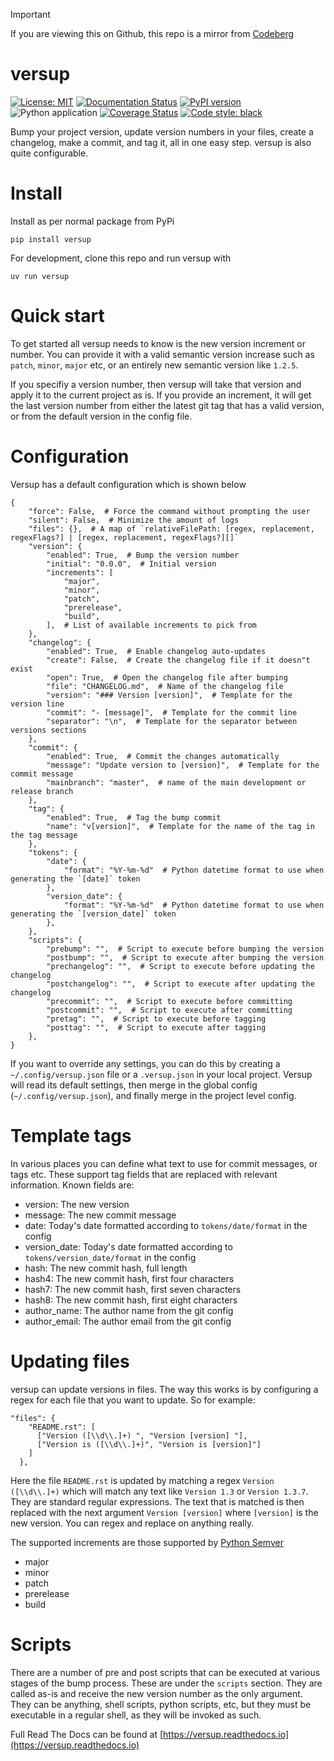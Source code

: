 > [!IMPORTANT]
> If you are viewing this on Github, this repo is a mirror from [Codeberg](https://codeberg.org/unlogic/versup)

# versup

[![License: MIT](https://img.shields.io/badge/License-MIT-yellow.svg)](https://opensource.org/licenses/MIT)
[![Documentation Status](https://readthedocs.org/projects/versup/badge/?version=latest)](https://versup.readthedocs.io/en/latest/?badge=latest)
[![PyPI version](https://badge.fury.io/py/versup.svg)](https://badge.fury.io/py/versup)
![Python application](https://github.com/Svenito/versup/workflows/Python%20application/badge.svg?branch=main)
[![Coverage Status](https://coveralls.io/repos/github/Svenito/versup/badge.svg?branch=main)](https://coveralls.io/github/Svenito/versup?branch=main)
[![Code style: black](https://img.shields.io/badge/code%20style-black-000000.svg)](https://github.com/psf/black)

Bump your project version, update version numbers in your files, create a changelog,
make a commit, and tag it, all in one easy step. versup is also quite configurable.

# Install

Install as per normal package from PyPi

`pip install versup`

For development, clone this repo and run versup with

`uv run versup`

# Quick start

To get started all versup needs to know is the new version increment or number.
You can provide it with a valid semantic version increase such as `patch`, `minor`,
`major` etc, or an entirely new semantic version like `1.2.5`.

If you specifiy a version number, then versup will take that version and apply
it to the current project as is. If you provide an increment, it will get the
last version number from either the latest git tag that has a valid version,
or from the default version in the config file.

# Configuration

Versup has a default configuration which is shown below

```
{
    "force": False,  # Force the command without prompting the user
    "silent": False,  # Minimize the amount of logs
    "files": {},  # A map of `relativeFilePath: [regex, replacement, regexFlags?] | [regex, replacement, regexFlags?][]`
    "version": {
        "enabled": True,  # Bump the version number
        "initial": "0.0.0",  # Initial version
        "increments": [
            "major",
            "minor",
            "patch",
            "prerelease",
            "build",
        ],  # List of available increments to pick from
    },
    "changelog": {
        "enabled": True,  # Enable changelog auto-updates
        "create": False,  # Create the changelog file if it doesn"t exist
        "open": True,  # Open the changelog file after bumping
        "file": "CHANGELOG.md",  # Name of the changelog file
        "version": "### Version [version]",  # Template for the version line
        "commit": "- [message]",  # Template for the commit line
        "separator": "\n",  # Template for the separator between versions sections
    },
    "commit": {
        "enabled": True,  # Commit the changes automatically
        "message": "Update version to [version]",  # Template for the commit message
        "mainbranch": "master",  # name of the main development or release branch
    },
    "tag": {
        "enabled": True,  # Tag the bump commit
        "name": "v[version]",  # Template for the name of the tag in the tag message
    },
    "tokens": {
        "date": {
            "format": "%Y-%m-%d"  # Python datetime format to use when generating the `[date]` token
        },
        "version_date": {
            "format": "%Y-%m-%d"  # Python datetime format to use when generating the `[version_date]` token
        },
    },
    "scripts": {
        "prebump": "",  # Script to execute before bumping the version
        "postbump": "",  # Script to execute after bumping the version
        "prechangelog": "",  # Script to execute before updating the changelog
        "postchangelog": "",  # Script to execute after updating the changelog
        "precommit": "",  # Script to execute before committing
        "postcommit": "",  # Script to execute after committing
        "pretag": "",  # Script to execute before tagging
        "posttag": "",  # Script to execute after tagging
    },
}

```

If you want to override any settings, you can do this by creating a `~/.config/versup.json`
file or a `.versup.json` in your local project. Versup will read its default settings,
then merge in the global config (`~/.config/versup.json`), and finally
merge in the project level config.

# Template tags

In various places you can define what text to use for commit messages, or tags etc.
These support tag fields that are replaced with relevant information. Known fields are:

- version: The new version
- message: The new commit message
- date: Today's date formatted according to `tokens/date/format` in the config
- version_date: Today's date formatted according to `tokens/version_date/format` in the config
- hash: The new commit hash, full length
- hash4: The new commit hash, first four characters
- hash7: The new commit hash, first seven characters
- hash8: The new commit hash, first eight characters
- author_name: The author name from the git config
- author_email: The author email from the git config

# Updating files

versup can update versions in files. The way this works is by configuring a regex
for each file that you want to update. So for example:

```
"files": {
    "README.rst": [
      ["Version ([\\d\\.]+) ", "Version [version] "],
      ["Version is ([\\d\\.]+)", "Version is [version]"]
    ]
  },
```

Here the file `README.rst` is updated by matching a regex `Version ([\\d\\.]+)`
which will match any text like `Version 1.3` or `Version 1.3.7`. They are standard
regular expressions. The text that is matched is then replaced with the next argument
`Version [version]` where `[version]` is the new version. You can regex and replace on
anything really.

The supported increments are those supported by [Python Semver](https://python-semver.readthedocs.io/en/latest/usage.html#raising-parts-of-a-version)

- major
- minor
- patch
- prerelease
- build

# Scripts

There are a number of pre and post scripts that can be executed at various
stages of the bump process. These are under the `scripts` section. They are
called as-is and receive the new version number as the only argument. They
can be anything, shell scripts, python scripts, etc, but they must be
executable in a regular shell, as they will be invoked as such.

Full Read The Docs can be found at [https://versup.readthedocs.io](https://versup.readthedocs.io)
